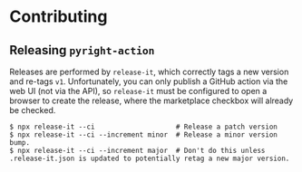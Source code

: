 # Contributing

## Releasing `pyright-action`

Releases are performed by `release-it`, which correctly tags a new version and
re-tags `v1`. Unfortunately, you can only publish a GitHub action via the web UI
(not via the API), so `release-it` must be configured to open a browser to
create the release, where the marketplace checkbox will already be checked.

```
$ npx release-it --ci                    # Release a patch version
$ npx release-it --ci --increment minor  # Release a minor version bump.
$ npx release-it --ci --increment major  # Don't do this unless .release-it.json is updated to potentially retag a new major version.
```
